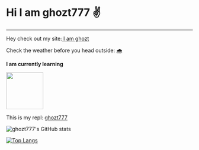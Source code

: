 # Hi I am ghozt777 :v:
<hr />
<p>Hey check out my site:<a href="https://ghozt.netlify.app/"> I am ghozt</a></p>
<p>Check the weather before you head outside: <a href='https://ghozt-weatherapp.netlify.app'>🌧</a></p>
<p><b> I am currently learning</b></p>
<img src="https://github.com/ghozt777/images/blob/26fb30697001e92d6a8f0edd16ffc78622562755/js.jpeg" height="100" width="100" >
<p>This is my repl: <a href="https://replit.com/@ghozt777">ghozt777</a></p>

![ghozt777's GitHub stats](https://github-readme-stats.vercel.app/api?username=ghozt777&show_icons=true&theme=github_dark)

[![Top Langs](https://github-readme-stats.vercel.app/api/top-langs/?username=ghozt777&show_icons=true&theme=chartreuse-dark)](https://github.com/ghozt777/github-readme-stats)



